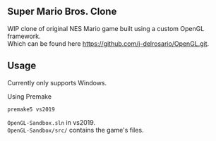 ## Super Mario Bros. Clone
WIP clone of original NES Mario game built using a custom OpenGL framework.  
Which can be found here https://github.com/j-delrosario/OpenGL.git.  

## Usage
Currently only supports Windows.

Using Premake
```
premake5 vs2019
```
`OpenGL-Sandbox.sln` in vs2019.  
`OpenGL-Sandbox/src/` contains the game's files.
